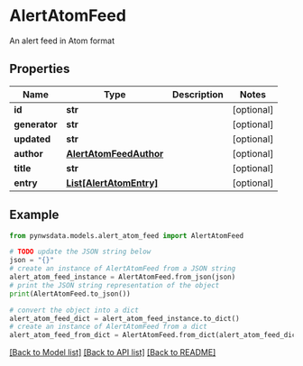 # AlertAtomFeed

An alert feed in Atom format

## Properties

Name | Type | Description | Notes
------------ | ------------- | ------------- | -------------
**id** | **str** |  | [optional] 
**generator** | **str** |  | [optional] 
**updated** | **str** |  | [optional] 
**author** | [**AlertAtomFeedAuthor**](AlertAtomFeedAuthor.md) |  | [optional] 
**title** | **str** |  | [optional] 
**entry** | [**List[AlertAtomEntry]**](AlertAtomEntry.md) |  | [optional] 

## Example

```python
from pynwsdata.models.alert_atom_feed import AlertAtomFeed

# TODO update the JSON string below
json = "{}"
# create an instance of AlertAtomFeed from a JSON string
alert_atom_feed_instance = AlertAtomFeed.from_json(json)
# print the JSON string representation of the object
print(AlertAtomFeed.to_json())

# convert the object into a dict
alert_atom_feed_dict = alert_atom_feed_instance.to_dict()
# create an instance of AlertAtomFeed from a dict
alert_atom_feed_from_dict = AlertAtomFeed.from_dict(alert_atom_feed_dict)
```
[[Back to Model list]](../README.md#documentation-for-models) [[Back to API list]](../README.md#documentation-for-api-endpoints) [[Back to README]](../README.md)


